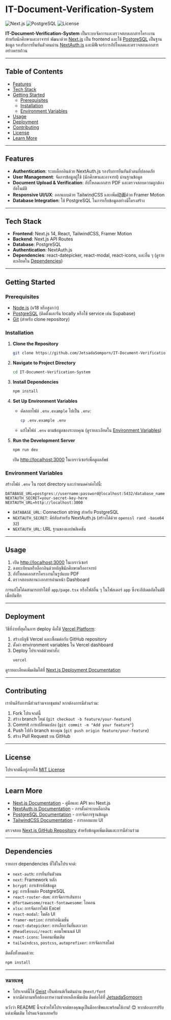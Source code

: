 # IT-Document-Verification-System

![Next.js](https://img.shields.io/badge/Next.js-14.0.0-black?style=flat&logo=next.js) ![PostgreSQL](https://img.shields.io/badge/PostgreSQL-16-blue?style=flat&logo=postgresql) ![License](https://img.shields.io/badge/license-MIT-green)

**IT-Document-Verification-System** เป็นระบบจัดการและตรวจสอบเอกสารโครงงานสำหรับนักศึกษาและอาจารย์ พัฒนาด้วย [Next.js](https://nextjs.org) เป็น frontend และใช้ [PostgreSQL](https://www.postgresql.org) เป็นฐานข้อมูล รองรับการยืนยันตัวตนผ่าน [NextAuth.js](https://next-auth.js.org) และมีฟีเจอร์การอัปโหลดและตรวจสอบเอกสารอย่างครบถ้วน

---

## Table of Contents
- [Features](#features)
- [Tech Stack](#tech-stack)
- [Getting Started](#getting-started)
  - [Prerequisites](#prerequisites)
  - [Installation](#installation)
  - [Environment Variables](#environment-variables)
- [Usage](#usage)
- [Deployment](#deployment)
- [Contributing](#contributing)
- [License](#license)
- [Learn More](#learn-more)

---

## Features
- **Authentication**: ระบบล็อกอินด้วย NextAuth.js รองรับการยืนยันตัวตนที่ปลอดภัย
- **User Management**: จัดการข้อมูลผู้ใช้ (นักศึกษาและอาจารย์) ผ่านฐานข้อมูล
- **Document Upload & Verification**: อัปโหลดเอกสาร PDF และตรวจสอบความถูกต้องอัตโนมัติ
- **Responsive UI/UX**: ออกแบบด้วย TailwindCSS และเพิ่ม动画ด้วย Framer Motion
- **Database Integration**: ใช้ PostgreSQL ในการเก็บข้อมูลอย่างมีโครงสร้าง

---

## Tech Stack
- **Frontend**: Next.js 14, React, TailwindCSS, Framer Motion
- **Backend**: Next.js API Routes
- **Database**: PostgreSQL
- **Authentication**: NextAuth.js
- **Dependencies**: react-datepicker, react-modal, react-icons, และอื่น ๆ (ดูรายละเอียดใน [Dependencies](#dependencies))

---

## Getting Started

### Prerequisites
- [Node.js](https://nodejs.org) (v18 หรือสูงกว่า)
- [PostgreSQL](https://www.postgresql.org/download/) (ติดตั้งและรัน locally หรือใช้ service เช่น Supabase)
- [Git](https://git-scm.com) (สำหรับ clone repository)

### Installation
1. **Clone the Repository**
   ```bash
   git clone https://github.com/JetsadaSomporn/IT-Document-Verification-System.git
   ```

2. **Navigate to Project Directory**
   ```bash
   cd IT-Document-Verification-System
   ```

3. **Install Dependencies**
   ```bash
   npm install
   ```

4. **Set Up Environment Variables**
   - คัดลอกไฟล์ `.env.example` ไปเป็น `.env`:
     ```bash
     cp .env.example .env
     ```
   - แก้ไขไฟล์ `.env` ตามข้อมูลของระบบคุณ (ดูรายละเอียดใน [Environment Variables](#environment-variables))

5. **Run the Development Server**
   ```bash
   npm run dev
   ```
   เปิด [http://localhost:3000](http://localhost:3000) ในเบราว์เซอร์เพื่อดูผลลัพธ์

### Environment Variables
สร้างไฟล์ `.env` ใน root directory และกำหนดค่าต่อไปนี้:
```
DATABASE_URL=postgres://username:password@localhost:5432/database_name
NEXTAUTH_SECRET=your-secret-key-here
NEXTAUTH_URL=http://localhost:3000
```
- `DATABASE_URL`: Connection string สำหรับ PostgreSQL
- `NEXTAUTH_SECRET`: คีย์ลับสำหรับ NextAuth.js (สร้างได้ด้วย `openssl rand -base64 32`)
- `NEXTAUTH_URL`: URL ฐานของแอปพลิเคชัน

---

## Usage
1. เปิด [http://localhost:3000](http://localhost:3000) ในเบราว์เซอร์
2. ลงทะเบียนหรือล็อกอินด้วยบัญชีนักศึกษาหรืออาจารย์
3. อัปโหลดเอกสารโครงงานในรูปแบบ PDF
4. ตรวจสอบสถานะเอกสารผ่านหน้า Dashboard

การแก้ไขโค้ดสามารถทำได้ที่ `app/page.tsx` หรือไฟล์อื่น ๆ ในโฟลเดอร์ `app` ซึ่งจะอัปเดตอัตโนมัติเมื่อบันทึก

---

## Deployment
วิธีที่ง่ายที่สุดในการ deploy คือใช้ [Vercel Platform](https://vercel.com/new):
1. สร้างบัญชี Vercel และเชื่อมต่อกับ GitHub repository
2. ตั้งค่า environment variables ใน Vercel dashboard
3. Deploy โปรเจกต์ด้วยคำสั่ง:
   ```bash
   vercel
   ```
ดูรายละเอียดเพิ่มเติมได้ที่ [Next.js Deployment Documentation](https://nextjs.org/docs/app/building-your-application/deploying)

---

## Contributing
เรายินดีรับการมีส่วนร่วมจากชุมชน! หากต้องการมีส่วนร่วม:
1. Fork โปรเจกต์นี้
2. สร้าง branch ใหม่ (`git checkout -b feature/your-feature`)
3. Commit การเปลี่ยนแปลง (`git commit -m "Add your feature"`)
4. Push ไปยัง branch ของคุณ (`git push origin feature/your-feature`)
5. สร้าง Pull Request บน GitHub

---

## License
โปรเจกต์นี้อยู่ภายใต้ [MIT License](LICENSE)

---

## Learn More
- [Next.js Documentation](https://nextjs.org/docs) - คู่มือและ API ของ Next.js
- [NextAuth.js Documentation](https://next-auth.js.org/getting-started/introduction) - การตั้งค่าระบบล็อกอิน
- [PostgreSQL Documentation](https://www.postgresql.org/docs/) - การจัดการฐานข้อมูล
- [TailwindCSS Documentation](https://tailwindcss.com/docs) - การออกแบบ UI

ตรวจสอบ [Next.js GitHub Repository](https://github.com/vercel/next.js) สำหรับข้อมูลเพิ่มเติมและการมีส่วนร่วม

---

## Dependencies
รายการ dependencies ที่ใช้ในโปรเจกต์:
- `next-auth`: การยืนยันตัวตน
- `next`: Framework หลัก
- `bcrypt`: การเข้ารหัสข้อมูล
- `pg`: การเชื่อมต่อ PostgreSQL
- `react-router-dom`: การจัดการเส้นทาง
- `@fortawesome/react-fontawesome`: ไอคอน
- `xlsx`: การจัดการไฟล์ Excel
- `react-modal`: โมดัล UI
- `framer-motion`: การทำอนิเมชัน
- `react-datepicker`: การเลือกวันที่และเวลา
- `@headlessui/react`: คอมโพเนนต์ UI
- `react-icons`: ไอคอนเพิ่มเติม
- `tailwindcss`, `postcss`, `autoprefixer`: การจัดการสไตล์

ติดตั้งทั้งหมดด้วย:
```bash
npm install
```

---

### **หมายเหตุ**
- โปรเจกต์นี้ใช้ [Geist](https://vercel.com/font) เป็นฟอนต์เริ่มต้นผ่าน `@next/font`
- หากมีคำถามหรือต้องการความช่วยเหลือเพิ่มเติม ติดต่อได้ที่ [JetsadaSomporn](https://github.com/JetsadaSomporn)

หวังว่า README นี้จะช่วยให้โปรเจกต์ของคุณดูเป็นมืออาชีพและพร้อมใช้งาน! 😊 หากต้องการปรับแต่งเพิ่มเติม โปรดแจ้งมาเลยครับ
